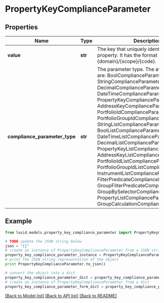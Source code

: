 # PropertyKeyComplianceParameter


## Properties
Name | Type | Description | Notes
------------ | ------------- | ------------- | -------------
**value** | **str** | The key that uniquely identifies the property. It has the format {domain}/{scope}/{code}. | 
**compliance_parameter_type** | **str** | The parameter type. The available values are: BoolComplianceParameter, StringComplianceParameter, DecimalComplianceParameter, DateTimeComplianceParameter, PropertyKeyComplianceParameter, AddressKeyComplianceParameter, PortfolioIdComplianceParameter, PortfolioGroupIdComplianceParameter, StringListComplianceParameter, BoolListComplianceParameter, DateTimeListComplianceParameter, DecimalListComplianceParameter, PropertyKeyListComplianceParameter, AddressKeyListComplianceParameter, PortfolioIdListComplianceParameter, PortfolioGroupIdListComplianceParameter, InstrumentListComplianceParameter, FilterPredicateComplianceParameter, GroupFilterPredicateComplianceParameter, GroupBySelectorComplianceParameter, PropertyListComplianceParameter, GroupCalculationComplianceParameter | 

## Example

```python
from lusid.models.property_key_compliance_parameter import PropertyKeyComplianceParameter

# TODO update the JSON string below
json = "{}"
# create an instance of PropertyKeyComplianceParameter from a JSON string
property_key_compliance_parameter_instance = PropertyKeyComplianceParameter.from_json(json)
# print the JSON string representation of the object
print PropertyKeyComplianceParameter.to_json()

# convert the object into a dict
property_key_compliance_parameter_dict = property_key_compliance_parameter_instance.to_dict()
# create an instance of PropertyKeyComplianceParameter from a dict
property_key_compliance_parameter_form_dict = property_key_compliance_parameter.from_dict(property_key_compliance_parameter_dict)
```
[[Back to Model list]](../README.md#documentation-for-models) [[Back to API list]](../README.md#documentation-for-api-endpoints) [[Back to README]](../README.md)


